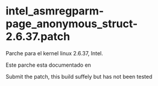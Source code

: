 intel_asmregparm-page_anonymous_struct-2.6.37.patch
===================================================

Parche para el kernel linux 2.6.37, Intel.


Este parche esta documentado en 


Submit the patch, this build suffely but has not been tested
